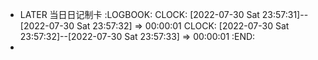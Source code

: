 - LATER 当日日记制卡
  :LOGBOOK:
  CLOCK: [2022-07-30 Sat 23:57:31]--[2022-07-30 Sat 23:57:32] =>  00:00:01
  CLOCK: [2022-07-30 Sat 23:57:32]--[2022-07-30 Sat 23:57:33] =>  00:00:01
  :END:
-